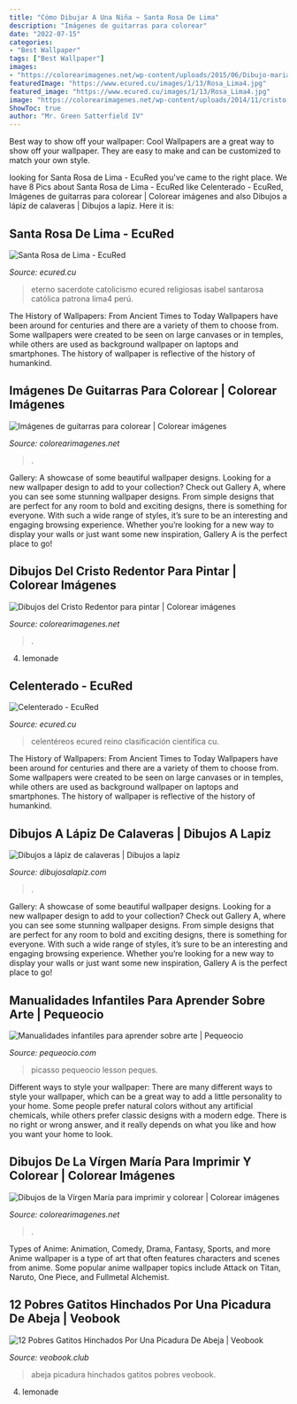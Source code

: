 ```yaml
---
title: "Cómo Dibujar A Una Niña ~ Santa Rosa De Lima"
description: "Imágenes de guitarras para colorear"
date: "2022-07-15"
categories:
- "Best Wallpaper"
tags: ["Best Wallpaper"]
images:
- "https://colorearimagenes.net/wp-content/uploads/2015/06/Dibujo-maria4.gif"
featuredImage: "https://www.ecured.cu/images/1/13/Rosa_Lima4.jpg"
featured_image: "https://www.ecured.cu/images/1/13/Rosa_Lima4.jpg"
image: "https://colorearimagenes.net/wp-content/uploads/2014/11/cristo.gif4_-465x657.jpg"
ShowToc: true
author: "Mr. Green Satterfield IV"
---
```



Best way to show off your wallpaper:
Cool Wallpapers are a great way to show off your wallpaper. They are easy to make and can be customized to match your own style.

	

		
looking for Santa Rosa de Lima - EcuRed you've came to the right place. We have 8 Pics about Santa Rosa de Lima - EcuRed like Celenterado - EcuRed, Imágenes de guitarras para colorear | Colorear imágenes and also Dibujos a lápiz de calaveras | Dibujos a lapiz. Here it is:
		
    
## Santa Rosa De Lima - EcuRed

<img loading=lazy src="https://www.ecured.cu/images/1/13/Rosa_Lima4.jpg" onerror="this.onerror=null;this.src='https://tse4.mm.bing.net/th?id=OIP.11yh5aS_9Tu7A0cop4SI8QHaKh&amp;pid=15.1';" alt="Santa Rosa de Lima - EcuRed">

_Source: ecured.cu_

>eterno sacerdote catolicismo ecured religiosas isabel santarosa católica patrona lima4 perú. 

	

The History of Wallpapers: From Ancient Times to Today
Wallpapers have been around for centuries and there are a variety of them to choose from. Some wallpapers were created to be seen on large canvases or in temples, while others are used as background wallpaper on laptops and smartphones. The history of wallpaper is reflective of the history of humankind.

    
## Imágenes De Guitarras Para Colorear | Colorear Imágenes

<img loading=lazy src="https://colorearimagenes.net/wp-content/uploads/2015/09/pintar-guitarra-clasica.jpg" onerror="this.onerror=null;this.src='https://tse2.mm.bing.net/th?id=OIP.S9LWA2z2Gv2rqKsXYsExewHaOW&amp;pid=15.1';" alt="Imágenes de guitarras para colorear | Colorear imágenes">

_Source: colorearimagenes.net_

>. 

	

Gallery: A showcase of some beautiful wallpaper designs.
Looking for a new wallpaper design to add to your collection? Check out Gallery A, where you can see some stunning wallpaper designs. From simple designs that are perfect for any room to bold and exciting designs, there is something for everyone. With such a wide range of styles, it’s sure to be an interesting and engaging browsing experience. Whether you’re looking for a new way to display your walls or just want some new inspiration, Gallery A is the perfect place to go!





	
	
    
## Dibujos Del Cristo Redentor Para Pintar | Colorear Imágenes

<img loading=lazy src="https://colorearimagenes.net/wp-content/uploads/2014/11/cristo.gif4_-465x657.jpg" onerror="this.onerror=null;this.src='https://tse2.mm.bing.net/th?id=OIP.hHSUARFZCiiy_P08fLtjVQHaKd&amp;pid=15.1';" alt="Dibujos del Cristo Redentor para pintar | Colorear imágenes">

_Source: colorearimagenes.net_

>. 

	

4. lemonade 

    
## Celenterado - EcuRed

<img loading=lazy src="https://www.ecured.cu/images/e/eb/Medusa.jpg" onerror="this.onerror=null;this.src='https://tse2.mm.bing.net/th?id=OIP.SEudOnCVOcOSPWVUFRAwtQAAAA&amp;pid=15.1';" alt="Celenterado - EcuRed">

_Source: ecured.cu_

>celentéreos ecured reino clasificación científica cu. 

	

The History of Wallpapers: From Ancient Times to Today
Wallpapers have been around for centuries and there are a variety of them to choose from. Some wallpapers were created to be seen on large canvases or in temples, while others are used as background wallpaper on laptops and smartphones. The history of wallpaper is reflective of the history of humankind.

    
## Dibujos A Lápiz De Calaveras | Dibujos A Lapiz

<img loading=lazy src="https://dibujosalapiz.com/wp-content/uploads/2014/06/Dibujos-a-lápiz-de-calaveras-1.png" onerror="this.onerror=null;this.src='https://tse2.mm.bing.net/th?id=OIP.911Mldtnfyhf6B46C-AZrgHaHH&amp;pid=15.1';" alt="Dibujos a lápiz de calaveras | Dibujos a lapiz">

_Source: dibujosalapiz.com_

>. 

	

Gallery: A showcase of some beautiful wallpaper designs.
Looking for a new wallpaper design to add to your collection? Check out Gallery A, where you can see some stunning wallpaper designs. From simple designs that are perfect for any room to bold and exciting designs, there is something for everyone. With such a wide range of styles, it’s sure to be an interesting and engaging browsing experience. Whether you’re looking for a new way to display your walls or just want some new inspiration, Gallery A is the perfect place to go!





	
	
    
## Manualidades Infantiles Para Aprender Sobre Arte | Pequeocio

<img loading=lazy src="https://www.pequeocio.com/wp-content/uploads/2015/12/arte-ninos-5.jpg" onerror="this.onerror=null;this.src='https://tse3.mm.bing.net/th?id=OIP.vRWpeTbVDjTEw3ZMADuhgwHaJ4&amp;pid=15.1';" alt="Manualidades infantiles para aprender sobre arte | Pequeocio">

_Source: pequeocio.com_

>picasso pequeocio lesson peques. 

	

Different ways to style your wallpaper:
There are many different ways to style your wallpaper, which can be a great way to add a little personality to your home. Some people prefer natural colors without any artificial chemicals, while others prefer classic designs with a modern edge. There is no right or wrong answer, and it really depends on what you like and how you want your home to look.

    
## Dibujos De La Vírgen María Para Imprimir Y Colorear | Colorear Imágenes

<img loading=lazy src="https://colorearimagenes.net/wp-content/uploads/2015/06/Dibujo-maria4.gif" onerror="this.onerror=null;this.src='https://tse1.mm.bing.net/th?id=OIP.0zJAR3AK1-EtPtaxP-fWwgAAAA&amp;pid=15.1';" alt="Dibujos de la Vírgen María para imprimir y colorear | Colorear imágenes">

_Source: colorearimagenes.net_

>. 

	

Types of Anime: Animation, Comedy, Drama, Fantasy, Sports, and more
Anime wallpaper is a type of art that often features characters and scenes from anime. Some popular anime wallpaper topics include Attack on Titan, Naruto, One Piece, and Fullmetal Alchemist.

    
## 12 Pobres Gatitos Hinchados Por Una Picadura De Abeja | Veobook

<img loading=lazy src="https://veobook.club/wp-content/uploads/2017/12/10-23.jpg" onerror="this.onerror=null;this.src='https://tse4.mm.bing.net/th?id=OIP.eFRD_uIPvPvG0RSfIzZMRgHaFa&amp;pid=15.1';" alt="12 Pobres Gatitos Hinchados Por Una Picadura De Abeja | Veobook">

_Source: veobook.club_

>abeja picadura hinchados gatitos pobres veobook. 

	

4. lemonade 

